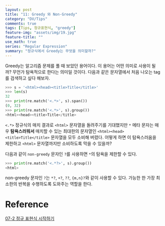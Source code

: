 ```yaml
---
layout: post
title: "11: Greedy 와 Non-Greedy"
category: "DV/Tips"
comments: true
tags: [Tips, 정규표현식, "greedy"]
feature-img: "assets/img/19.jpg"
feature-title: ""
use_math: true
series: "Regular Expression"
summary: "정규식에서 Greedy는 무엇을 의미할까?"
---
```


Greedy는 알고리즘 문제를 풀 때 보았던 용어이다. 이 용어는 어떤 의미로 사용이 될까? 무언가 탐욕적으로 한다는 의미일 것이다. 다음과 같은 문자열에서 처음 나오는 tag를 검색하고 싶다 해보자.

```python
>>> s = '<html><head><title>Title</title>'
>>> len(s)
32
>>> print(re.match('<.*>', s).span())
(0, 32)
>>> print(re.match('<.*>', s).group())
<html><head><title>Title</title>
```

`<.*>` 정규식의 매치 결과로 `<html>` 문자열을 돌려주기를 기대했지만 `*` 메타 문자는 매우 **탐욕스러워서** 매치할 수 있는 최대한의 문자열인 `<html><head><title>Title</title>` 문자열을 모두 소비해 버렸다. 어떻게 하면 이 탐욕스러움을 제한하고 `<html>` 문자열까지만 소비하도록 막을 수 있을까?

다음과 같이 `non-greedy` 문자인 `?`를 사용하면 `*`의 탐욕을 제한할 수 있다.

```python
>>> print(re.match('<.*?>', s).group())
<html>
```

non-greedy 문자인 `?`는 `*?`, `+?`, `??`, `{m,n}?`와 같이 사용할 수 있다. 가능한 한 가장 최소한의 반복을 수행하도록 도와주는 역할을 한다.

# Reference

[07-2 정규 표현식 시작하기](https://wikidocs.net/4308)
